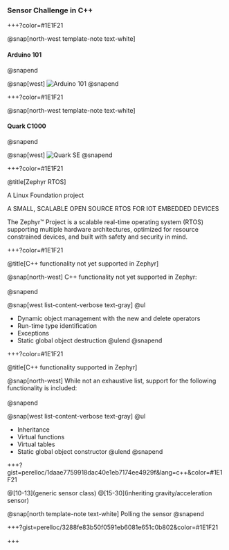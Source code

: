 ### Sensor Challenge in C++

+++?color=#1E1F21

@snap[north-west template-note text-white]
#### Arduino 101
@snapend

@snap[west]
![Arduino 101](https://docs.zephyrproject.org/latest/_images/arduino_101.jpg)
@snapend

+++?color=#1E1F21

@snap[north-west template-note text-white]
#### Quark C1000
@snapend

@snap[west]
![Quark SE](https://www.mouser.se/images/IntelQuarkSE-Fig4.jpg)
@snapend

+++?color=#1E1F21

@title[Zephyr RTOS]

A Linux Foundation project

A SMALL, SCALABLE OPEN SOURCE RTOS FOR IOT EMBEDDED DEVICES

The Zephyr™ Project is a scalable real-time operating system (RTOS) supporting multiple hardware architectures, optimized for resource constrained devices, and built with safety and security in mind.

+++?color=#1E1F21

@title[C++ functionality not yet supported in Zephyr]

@snap[north-west]
C++ functionality not yet supported in Zephyr:
<br><br>
@snapend

@snap[west list-content-verbose text-gray]
@ul[](false)
- Dynamic object management with the new and delete operators
- Run-time type identification
- Exceptions
- Static global object destruction
@ulend
@snapend

+++?color=#1E1F21

@title[C++ functionality supported in Zephyr]

@snap[north-west]
While not an exhaustive list, support for the following functionality is included:
<br><br>
@snapend

@snap[west list-content-verbose text-gray]
@ul[](false)
- Inheritance
- Virtual functions
- Virtual tables
- Static global object constructor
@ulend
@snapend

+++?gist=perelloc/1daae7759918dac40e1eb7174ee4929f&lang=c++&color=#1E1F21

@[10-13](generic sensor class)
@[15-30](inheriting gravity/acceleration sensor)

@snap[north template-note text-white]
Polling the sensor
@snapend


+++?gist=perelloc/3288fe83b50f0591eb6081e651c0b802&color=#1E1F21


+++

